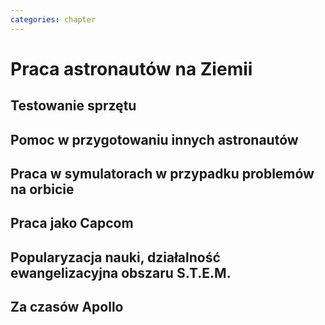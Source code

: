 ```yaml
---
categories: chapter
---
```



# Praca astronautów na Ziemii

<!-- TODO:
- Odwiedzają różne agencje
    - SpaceX
    - Virgin Gallactic
    - Scaled Composits
-->

## Testowanie sprzętu

## Pomoc w przygotowaniu innych astronautów

## Praca w symulatorach w przypadku problemów na orbicie

## Praca jako Capcom

## Popularyzacja nauki, działalność ewangelizacyjna obszaru S.T.E.M.

## Za czasów Apollo

<!-- TODO:
- 5 przypisanych do Lunar Module
- być kiedy były budowane, spędził śpiąc na podłodze LM nr 6 więcej czasu niż załoga, która nim leciała
- support crew of Apollo 8
- support assignment of Apollo 12
- miał być w prime crew Apollo 19 (ale odwołali)
- miał zostać commander Skylab 3

Astronaut: Jim Carr

- 1 full year (1.5 roku)
- astronomy
- astrophysics
- flight physiology
- orbital trajectories (orbital management)
-->
